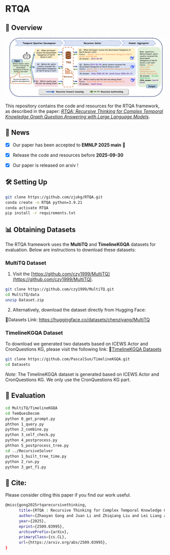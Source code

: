# RTQA

## 🚀 Overview
<p align="center">
  <img src="figure/main.png" alt="RTQA pipeline" width="700"/>
</p>

This repository contains the code and resources for the RTQA framework, as described in the paper: *[RTQA: Recursive Thinking for Complex Temporal Knowledge Graph Question Answering with Large Language Models](https://arxiv.org/abs/2509.03995)*.


## 🔔 News
- [x] Our paper has been accepted to **EMNLP 2025 main** 🎉
- [x] Release the code and resources before **2025-09-30**
- [x] Our paper is released on arxiv ! 


## 🛠️ Setting Up 


```bash
git clone https://github.com/zjukg/RTQA.git
conda create -n RTQA python=3.9.21
conda activate RTQA
pip install -r requirements.txt
```


## 📊 Obtaining Datasets

The RTQA framework uses the **MultiTQ** and **TimelineKGQA** datasets for evaluation. Below are instructions to download these datasets:

### MultiTQ Dataset

1. Visit the [https://github.com/czy1999/MultiTQ](https://github.com/czy1999/MultiTQ).

```bash
git clone https://github.com/czy1999/MultiTQ.git
cd MultiTQ/data
unzip Dataset.zip
```

2. Alternatively, download the dataset directly from Hugging Face:

🤗Datasets Link: https://huggingface.co/datasets/chenziyang/MultiTQ

### TimelineKGQA Dataset

To download we generated two datasets based on ICEWS Actor and CronQuestions KG, please visit the following link: 🤗[TimelineKGQA Datasets](https://github.com/PascalSun/TimelineKGQA/tree/main/Datasets)

```bash
git clone https://github.com/PascalSun/TimelineKGQA.git
cd Datasets
```
*Note*: The TimelineKGQA dataset is generated based on ICEWS Actor and CronQuestions KG. We only use the CronQuestions KG part.

## 📕 Evaluation
```bash
cd MultiTQ/TimelineKGQA
cd TemQuesDecom
python 0_get_prompt.py
phthon 1_query.py
python 2_combine.py
python 3_self_check.py
python 4_postprocess.py
phthon 5_postprocess_tree.py
cd ../RecursiveSolver
python 1_built_tree_time.py
python 2_run.py
python 3_get_f1.py
```

## 🤝 Cite:
Please consider citing this paper if you find our work useful.

```bash
@misc{gong2025rtqarecursivethinking,
      title={RTQA : Recursive Thinking for Complex Temporal Knowledge Graph Question Answering with Large Language Models}, 
      author={Zhaoyan Gong and Juan Li and Zhiqiang Liu and Lei Liang and Huajun Chen and Wen Zhang},
      year={2025},
      eprint={2509.03995},
      archivePrefix={arXiv},
      primaryClass={cs.CL},
      url={https://arxiv.org/abs/2509.03995}, 
}
```
